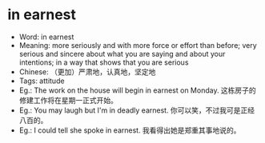 # in earnest

- Word: in earnest
- Meaning: more seriously and with more force or effort than before; very serious and sincere about what you are saying and about your intentions; in a way that shows that you are serious
- Chinese: （更加）严肃地，认真地，坚定地
- Tags: attitude
- Eg.: The work on the house will begin in earnest on Monday. 这栋房子的修建工作将在星期一正式开始。
- Eg.: You may laugh but I'm in deadly earnest. 你可以笑，不过我可是正经八百的。
- Eg.: I could tell she spoke in earnest. 我看得出她是郑重其事地说的。
